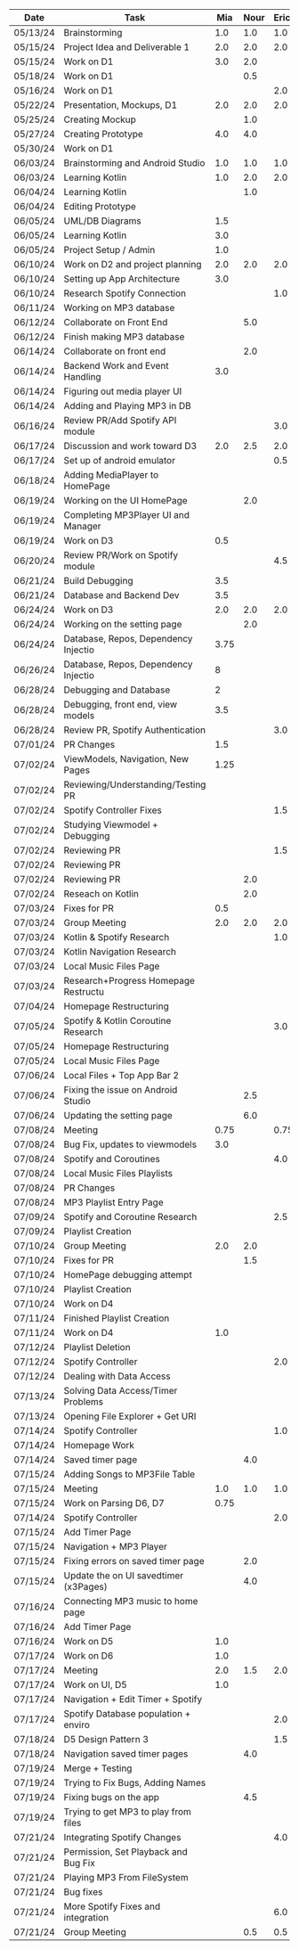  | Date     | Task                                | Mia       | Nour      | Erica     | Katherine | Kiana     |
 | -------- | ------------------------------------| --------- | --------- | --------- | --------- | --------- |
 | 05/13/24 | Brainstorming                       | 1.0       | 1.0       | 1.0       | 1.0       | 1.0       |   
 | 05/15/24 | Project Idea and Deliverable 1      | 2.0       | 2.0       | 2.0       | 2.0       | 2.0       |  
 | 05/15/24 | Work on D1                          | 3.0       | 2.0       |           | 2.0       |           |
 | 05/18/24 | Work on D1                          |           |  0.5      |           |           | 2.0       |
 | 05/16/24 | Work on D1                          |           |           | 2.0       |           |           |
 | 05/22/24 | Presentation, Mockups, D1           | 2.0       | 2.0       | 2.0       | 2.0       | 2.0       |  
 | 05/25/24 | Creating Mockup                     |           | 1.0       |           | 1.0       | 2.5       |
 | 05/27/24 | Creating Prototype                  | 4.0       | 4.0       |           |           |           |
 | 05/30/24 | Work on D1                          |           |           |           |           | 1.0       |
 | 06/03/24 | Brainstorming and Android Studio    | 1.0       | 1.0       | 1.0       | 1.0       | 1.0       | 
 | 06/03/24 | Learning Kotlin                     | 1.0       |  2.0      | 2.0       |           |           |
 | 06/04/24 | Learning Kotlin                     |           |  1.0      |           |           | 1.0       |
 | 06/04/24 | Editing Prototype                   |           |           |           |           | 4.0       |
 | 06/05/24 | UML/DB Diagrams                     | 1.5       |           |           |           |           |
 | 06/05/24 | Learning Kotlin                     | 3.0       |           |           |           |           |
 | 06/05/24 | Project Setup / Admin               | 1.0       |           |           |           |           |
 | 06/10/24 | Work on D2 and project planning     | 2.0       | 2.0       | 2.0       | 2.0       | 2.0       |
 | 06/10/24 | Setting up App Architecture         | 3.0       |           |           |           |           |
 | 06/10/24 | Research Spotify Connection         |           |           | 1.0       |           |           |
 | 06/11/24 | Working on MP3 database             |           |           |           |           | 2.0       |
 | 06/12/24 | Collaborate on Front End            |           | 5.0       |           | 5.0       |           |
 | 06/12/24 | Finish making MP3 database          |           |           |           |           | 2.0       |
 | 06/14/24 | Collaborate on front end            |           | 2.0       |           | 2.0       |           |
 | 06/14/24 | Backend Work and Event Handling     | 3.0       |           |           |           |           |
 | 06/14/24 | Figuring out media player UI        |           |           |           |           | 1.0       |
 | 06/14/24 | Adding and Playing MP3 in DB        |           |           |           |           | 4.0       |
 | 06/16/24 | Review PR/Add Spotify API module    |           |           | 3.0       |           |           |
 | 06/17/24 | Discussion and work toward D3       | 2.0       | 2.5       | 2.0       | 3.0       | 2.0       |
 | 06/17/24 | Set up of android emulator          |           |           | 0.5       |           |           |
 | 06/18/24 | Adding MediaPlayer to HomePage      |           |           |           |           | 2.5       |
 | 06/19/24 | Working on the UI HomePage          |           | 2.0       |           | 2.0       |           |
 | 06/19/24 | Completing MP3Player UI and Manager |           |           |           |           | 3.0       |
 | 06/19/24 | Work on D3                          | 0.5       |           |           |           |           |
 | 06/20/24 | Review PR/Work on Spotify module    |           |           | 4.5       |           |           |
 | 06/21/24 | Build Debugging                     | 3.5       |           |           |           |           |
 | 06/21/24 | Database and Backend Dev            | 3.5       |           |           |           |           |
 | 06/24/24 | Work on D3                          | 2.0       | 2.0       | 2.0       | 2.0       | 2.0       |
 | 06/24/24 | Working on the setting page         |           | 2.0       |           |           |           |
 | 06/24/24 | Database, Repos, Dependency Injectio| 3.75      |           |           |           |           |
 | 06/26/24 | Database, Repos, Dependency Injectio| 8         |           |           |           |           |
 | 06/28/24 | Debugging and Database              | 2         |           |           |           |           |
 | 06/28/24 | Debugging, front end, view models   | 3.5       |           |           |           |           |
 | 06/28/24 | Review PR, Spotify Authentication   |           |           | 3.0       |           |           |
 | 07/01/24 | PR Changes                          | 1.5       |           |           |           |           |
 | 07/02/24 | ViewModels, Navigation, New Pages   | 1.25      |           |           |           |           |
 | 07/02/24 | Reviewing/Understanding/Testing PR  |           |           |           | 2.0       |           |
 | 07/02/24 | Spotify Controller Fixes            |           |           | 1.5       |           |           |
 | 07/02/24 | Studying Viewmodel + Debugging      |           |           |           | 3.0       |           |
 | 07/02/24 | Reviewing PR                        |           |           | 1.5       |           |           |
 | 07/02/24 | Reviewing PR                        |           |           |           |           | 1.0       |
 | 07/02/24 | Reviewing PR                        |           | 2.0       |           |           |           | 
 | 07/02/24 | Reseach on Kotlin                   |           | 2.0       |           |           |           |
 | 07/03/24 | Fixes for PR                        | 0.5       |           |           |           |           | 
 | 07/03/24 | Group Meeting                       | 2.0       | 2.0       | 2.0       | 2.0       | 2.0       |
 | 07/03/24 | Kotlin & Spotify Research           |           |           | 1.0       |           |           |
 | 07/03/24 | Kotlin Navigation Research          |           |           |           |           | 1.0       |
 | 07/03/24 | Local Music Files Page              |           |           |           |           | 2.0       |
 | 07/03/24 | Research+Progress Homepage Restructu|           |           |           | 5.0       |           |
 | 07/04/24 | Homepage Restructuring              |           |           |           | 1.5       |           |
 | 07/05/24 | Spotify & Kotlin Coroutine Research |           |           | 3.0       |           |           |
 | 07/05/24 | Homepage Restructuring              |           |           |           | 4.0       |           |
 | 07/05/24 | Local Music Files Page              |           |           |           |           | 1.0       |
 | 07/06/24 | Local Files + Top App Bar 2         |           |           |           |           | 2.0       |
 | 07/06/24 | Fixing the issue on Android Studio  |           |   2.5     |           |           |           |
 | 07/06/24 | Updating the setting page           |           |   6.0     |           |           |           |
 | 07/08/24 | Meeting                             | 0.75      |           | 0.75      | 0.75      |           | 
 | 07/08/24 | Bug Fix, updates to viewmodels      | 3.0       |           |           |           |           | 
 | 07/08/24 | Spotify and Coroutines              |           |           | 4.0       |           |           | 
 | 07/08/24 | Local Music Files Playlists         |           |           |           |           | 3.0       |
 | 07/08/24 | PR Changes                          |           |           |           | 0.5       |           |
 | 07/08/24 | MP3 Playlist Entry Page             |           |           |           |           | 2.0       |
 | 07/09/24 | Spotify and Coroutine Research      |           |           | 2.5       |           |           |
 | 07/09/24 | Playlist Creation                   |           |           |           |           | 2.0       |
 | 07/10/24 | Group Meeting                       | 2.0       | 2.0       |           | 2.0       | 2.0       |
 | 07/10/24 | Fixes for PR                        |           | 1.5       |           |           |           |
 | 07/10/24 | HomePage debugging attempt          |           |           |           | 4.0       |           |
 | 07/10/24 | Playlist Creation                   |           |           |           |           | 2.0       |
 | 07/10/24 | Work on D4                          |           |           |           |           | 1.0       |
 | 07/11/24 | Finished Playlist Creation          |           |           |           |           | 2.0       |
 | 07/11/24 | Work on D4                          | 1.0       |           |           | 1.0       | 1.0       |
 | 07/12/24 | Playlist Deletion                   |           |           |           |           | 2.5       |
 | 07/12/24 | Spotify Controller                  |           |           | 2.0       |           |           |
 | 07/12/24 | Dealing with Data Access            |           |           |           | 4.0       |           |
 | 07/13/24 | Solving Data Access/Timer Problems  |           |           |           | 3.0       |           |
 | 07/13/24 | Opening File Explorer + Get URI     |           |           |           |           | 4.0       |
 | 07/14/24 | Spotify Controller                  |           |           | 1.0       |           |           |
 | 07/14/24 | Homepage Work                       |           |           |           | 2.0       |           |
 | 07/14/24 | Saved timer page                    |           |  4.0      |           |           |           |
 | 07/15/24 | Adding Songs to MP3File Table       |           |           |           |           | 3.0       |
 | 07/15/24 | Meeting                             | 1.0       | 1.0       | 1.0       | 1.0       | 1.0       |
 | 07/15/24 | Work on Parsing D6, D7              | 0.75      |           |           |           |           | 
 | 07/14/24 | Spotify Controller                  |           |           | 2.0       |           |           |
 | 07/15/24 | Add Timer Page                      |           |           |           | 5.0       |           |
 | 07/15/24 | Navigation + MP3 Player             |           |           |           |           | 2.5       |
 | 07/15/24 | Fixing errors on saved timer page   |           | 2.0       |           |           |           |
 | 07/15/24 |Update the on UI savedtimer (x3Pages)|           | 4.0       |           |           |           |
 | 07/16/24 | Connecting MP3 music to home page   |           |           |           |           | 7.0       |
 | 07/16/24 | Add Timer Page                      |           |           |           | 10.0      |           |
 | 07/16/24 | Work on D5                          | 1.0       |           |           |           |           | 
 | 07/17/24 | Work on D6                          | 1.0       |           |           |           |           | 
 | 07/17/24 | Meeting                             | 2.0       | 1.5       | 2.0       | 2.0       | 1.5       |
 | 07/17/24 | Work on UI, D5                      | 1.0       |           |           |           |           |
 | 07/17/24 | Navigation + Edit Timer + Spotify   |           |           |           | 3.0       |           |
 | 07/17/24 | Spotify Database population + enviro|           |           | 2.0       |           |           |
 | 07/18/24 | D5 Design Pattern 3                 |           |           | 1.5       |           |           |
 | 07/18/24 | Navigation saved timer pages        |           |  4.0      |           |           |           |
 | 07/19/24 | Merge + Testing                     |           |           |           | 1.5       |           |
 | 07/19/24 | Trying to Fix Bugs, Adding Names    |           |           |           |           | 3.5       |
 | 07/19/24 |Fixing bugs on the app               |           |  4.5      |           |           |           |
 | 07/19/24 | Trying to get MP3 to play from files|           |           |           |           | 3.5       |
 | 07/21/24 | Integrating Spotify Changes         |           |           | 4.0       |           |           |
 | 07/21/24 | Permission, Set Playback and Bug Fix|           |           |           |           | 5.0       |
 | 07/21/24 | Playing MP3 From FileSystem         |           |           |           |           | 1.5       |
 | 07/21/24 | Bug fixes                           |           |           |           | 3.0       |           |
 | 07/21/24 | More Spotify Fixes and integration  |           |           | 6.0       |           |           |
 | 07/21/24 | Group Meeting                       |           |  0.5      |    0.5    |  0.5      |   0.5     |
